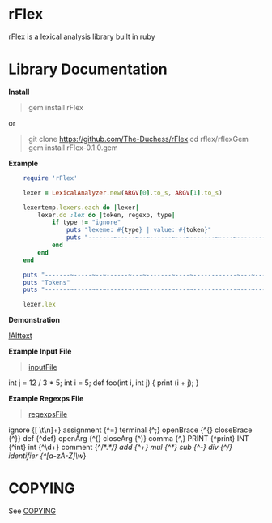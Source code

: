 # rFlex

rFlex is a lexical analysis library built in ruby

# Library Documentation

**Install**

> gem install rFlex

or

> git clone https://github.com/The-Duchess/rFlex
> cd rflex/rflexGem
> gem install rFlex-0.1.0.gem

**Example**

```ruby
	require 'rFlex'

	lexer = LexicalAnalyzer.new(ARGV[0].to_s, ARGV[1].to_s)

	lexertemp.lexers.each do |lexer|
		lexer.do :lex do |token, regexp, type|
			if type != "ignore"
				puts "lexeme: #{type} | value: #{token}"
				puts "-------~-----~--~------~---~-------~----~------------~---~------------~-----"
			end
		end
	end

	puts "-------~-----~--~------~---~-------~----~------------~---~------------~-----"
	puts "Tokens"
	puts "-------~-----~--~------~---~-------~----~------------~---~------------~-----"

	lexer.lex
```
**Demonstration**

[!Alttext]()

**Example Input File**

> [inputFile](https://github.com/The-Duchess/rFlex/blob/master/inputFile.txt)

int j = 12 / 3 * 5;
int i = 5;
def foo(int i, int j) {
	print (i + j);
}

**Example Regexps File**

> [regexpsFile](https://github.com/The-Duchess/rFlex/blob/master/regexpsFile.txt)

ignore     {[ \t\n]+}
assignment {^=}
terminal   {^;}
openBrace  {^\{}
closeBrace {^\}}
def        {^def}
openArg    {^\(}
closeArg   {^\)}
comma      {^,}
PRINT      {^print}
INT        {^int}
int        {^\d+}
comment    {^\/\*.*\*\/}
add        {^\+}
mul        {^\*}
sub        {^\-}
div        {^\/}
identifier {^[a-zA-Z]\w*}

# COPYING

See [COPYING](https://github.com/The-Duchess/rFlex/blob/master/COPYING.md)